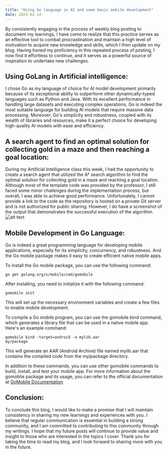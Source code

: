 ```yaml
---
title: "Using Go language in AI and some basic mobile development"
date: 2023-02-14
---
```


By consistently engaging in the process of weekly blog posting to document my learnings, I have come to realize that this practice serves as an effective tool to combat procrastination and maintain a high level of motivation to acquire new knowledge and skills, which I then update on my blog. Having honed my proficiency in this repeated process of posting, I now find it effortless to continue, and it serves as a powerful source of inspiration to undertake new challenges.

## Using GoLang in Artificial intelligence:
I chose Go as my language of choice for AI model development primarily because of its exceptional ability to outperform other dynamically-typed languages such as Python and Java. With its excellent performance in handling large datasets and executing complex operations, Go is indeed the most suitable language for building AI models that require massive data processing. Moreover, Go's simplicity and robustness, coupled with its wealth of libraries and resources, make it a perfect choice for developing high-quality AI models with ease and efficiency.

## A search agent to find an optimal solution for collecting gold in a maze and then reaching a goal location:
During my Artificial Intelligence class this week, I had the opportunity to create a search agent that utilized the A* search algorithm to find the optimal solution for collecting gold in a maze and reaching a goal location. Although most of the template code was provided by the professor, I still faced some minor challenges during the implementation process, but overall, I was able to achieve good performance. Unfortunately, I cannot provide a link to the code as the repository is hosted on a private Git server and is not authorized for public sharing. However, I do have a screenshot of the output that demonstrates the successful execution of the algorithm.
<img src="" alt="alt text">


## Mobile Development in Go Language:
Go is indeed a great programming language for developing mobile applications, especially for its simplicity, concurrency, and robustness. And the Go mobile package makes it easy to create efficient native mobile apps.

To install the Go mobile package, you can use the following command:

<code>go get golang.org/x/mobile/cmd/gomobile</code>

After installing, you need to initialize it with the following command:

<code>gomobile init</code>

This will set up the necessary environment variables and create a few files to enable mobile development.

To compile a Go mobile program, you can use the gomobile bind command, which generates a library file that can be used in a native mobile app. Here's an example command:

<code>gomobile bind -target=android -o mylib.aar my/package</code>

This will generate an AAR (Android Archive) file named mylib.aar that contains the compiled code from the my/package directory.

In addition to these commands, you can use other gomobile commands to build, install, and test your mobile app. For more information about the gomobile package and its usage, you can refer to the official documentation at <a href="https://pkg.go.dev/golang.org/x/mobile/cmd/gomobile">GoMobile Documentation</a>

## Conclusion:
To conclude this blog, I would like to make a promise that I will maintain consistency in sharing my new learnings and experiences with you. I believe that regular communication is essential in building a strong community, and I am committed to contributing to this community through my writings. I hope that my future posts will continue to provide value and insight to those who are interested in the topics I cover. Thank you for taking the time to read my blog, and I look forward to sharing more with you in the future.